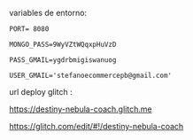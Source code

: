variables de entorno:

    PORT= 8080

    MONGO_PASS=9WyVZtWQqxpHuVzD

    PASS_GMAIL=ygdrbmigiswanuog

    USER_GMAIL='stefanoecommercepb@gmail.com'


url deploy glitch :

https://destiny-nebula-coach.glitch.me

https://glitch.com/edit/#!/destiny-nebula-coach